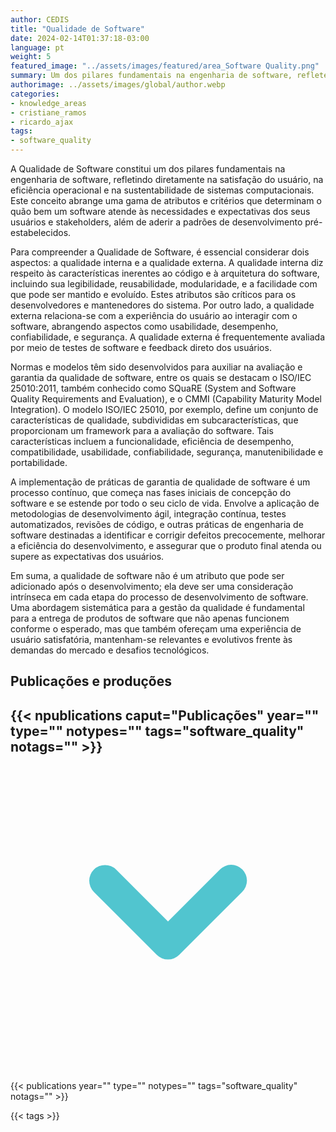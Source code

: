 ```yaml
---
author: CEDIS
title: "Qualidade de Software"
date: 2024-02-14T01:37:18-03:00
language: pt
weight: 5
featured_image: "../assets/images/featured/area_Software Quality.png"
summary: Um dos pilares fundamentais na engenharia de software, reflete diretamente na satisfação do usuário, na eficiência operacional e na sustentabilidade de sistemas computacionais. 
authorimage: ../assets/images/global/author.webp
categories:
- knowledge_areas
- cristiane_ramos
- ricardo_ajax
tags: 
- software_quality
---
```


A Qualidade de Software constitui um dos pilares fundamentais na engenharia de software, refletindo diretamente na satisfação do usuário, na eficiência operacional e na sustentabilidade de sistemas computacionais. Este conceito abrange uma gama de atributos e critérios que determinam o quão bem um software atende às necessidades e expectativas dos seus usuários e stakeholders, além de aderir a padrões de desenvolvimento pré-estabelecidos.

Para compreender a Qualidade de Software, é essencial considerar dois aspectos: a qualidade interna e a qualidade externa. A qualidade interna diz respeito às características inerentes ao código e à arquitetura do software, incluindo sua legibilidade, reusabilidade, modularidade, e a facilidade com que pode ser mantido e evoluído. Estes atributos são críticos para os desenvolvedores e mantenedores do sistema. Por outro lado, a qualidade externa relaciona-se com a experiência do usuário ao interagir com o software, abrangendo aspectos como usabilidade, desempenho, confiabilidade, e segurança. A qualidade externa é frequentemente avaliada por meio de testes de software e feedback direto dos usuários.

Normas e modelos têm sido desenvolvidos para auxiliar na avaliação e garantia da qualidade de software, entre os quais se destacam o ISO/IEC 25010:2011, também conhecido como SQuaRE (System and Software Quality Requirements and Evaluation), e o CMMI (Capability Maturity Model Integration). O modelo ISO/IEC 25010, por exemplo, define um conjunto de características de qualidade, subdivididas em subcaracterísticas, que proporcionam um framework para a avaliação do software. Tais características incluem a funcionalidade, eficiência de desempenho, compatibilidade, usabilidade, confiabilidade, segurança, manutenibilidade e portabilidade.

A implementação de práticas de garantia de qualidade de software é um processo contínuo, que começa nas fases iniciais de concepção do software e se estende por todo o seu ciclo de vida. Envolve a aplicação de metodologias de desenvolvimento ágil, integração contínua, testes automatizados, revisões de código, e outras práticas de engenharia de software destinadas a identificar e corrigir defeitos precocemente, melhorar a eficiência do desenvolvimento, e assegurar que o produto final atenda ou supere as expectativas dos usuários.

Em suma, a qualidade de software não é um atributo que pode ser adicionado após o desenvolvimento; ela deve ser uma consideração intrínseca em cada etapa do processo de desenvolvimento de software. Uma abordagem sistemática para a gestão da qualidade é fundamental para a entrega de produtos de software que não apenas funcionem conforme o esperado, mas que também ofereçam uma experiência de usuário satisfatória, mantenham-se relevantes e evolutivos frente às demandas do mercado e desafios tecnológicos.

## Publicações e produções
<div id="npublications-section" x-data="{ showPublications: false }">
    <h2 id="npublications-title" @click="showPublications = !showPublications" class="text-xl font-bold mb-2 cursor-pointer flex items-center text-primary-900">
      {{< npublications caput="Publicações" year="" type="" notypes="" tags="software_quality" notags="" >}}
      <svg :class="{'rotate-0': !showPublications, 'rotate-180': showPublications}" class="ml-2 h-5 w-5 transform transition-transform duration-200" xmlns="http://www.w3.org/2000/svg" viewBox="0 0 20 20" fill="#51C5CF"><path fill-rule="evenodd" d="M5.293 7.293a1 1 0 011.414 0L10 10.586l3.293-3.293a1 1 0 111.414 1.414l-4 4a1 1 0 01-1.414 0l-4-4a1 1 0 010-1.414z" clip-rule="evenodd" /></svg>
    </h2>
    <div x-show="showPublications" x-cloak>
      {{< publications year="" type="" notypes="" tags="software_quality" notags="" >}} 
    </div>
</div>

{{< tags >}}